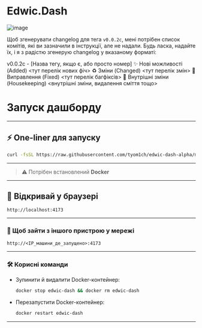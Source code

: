 # Edwic.Dash

![image](https://github.com/user-attachments/assets/cc4f998c-a5bb-49e9-a80c-bbe3e20a9859)

<!-- CHANGELOG START -->

Щоб згенерувати changelog для тега `v0.0.2с`, мені потрібен список комітів, які ви зазначили в інструкції, але не надали. Будь ласка, надайте їх, і я з радістю згенерую changelog у вказаному форматі:

v0.0.2с - [Назва тегу, якщо є, або просто номер]
✨ Нові можливості (Added)
<тут перелік нових фіч>
♻️ Зміни (Changed)
<тут перелік змін>
🐛 Виправлення (Fixed)
<тут перелік багфіксів>
🧹 Внутрішні зміни (Housekeeping)
<внутрішні зміни, видалення сміття тощо>

<!-- CHANGELOG END -->

# Запуск дашборду

---

## ⚡ One-liner для запуску

```bash
curl -fsSL https://raw.githubusercontent.com/tyom1ch/edwic-dash-alpha/main/install.sh -o install.sh && bash install.sh
```

---

> ⚠️ Потрібен встановлений **Docker**

---

## 🚀 Відкривай у браузері

```
http://localhost:4173
```

---

### 📡 Щоб зайти з іншого пристрою у мережі

```
http://<IP_машини_де_запущено>:4173
```

---

### 🛠️ Корисні команди

* Зупинити й видалити Docker-контейнер:

  ```bash
  docker stop edwic-dash && docker rm edwic-dash
  ```

* Перезапустити Docker-контейнер:

  ```bash
  docker restart edwic-dash
  ```
---
